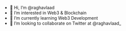 - 👋 Hi, I’m @raghavlaad
- 👀 I’m interested in Web3 & Blockchain
- 🌱 I’m currently learning Web3 Development
- 💞️ I’m looking to collaborate on Twitter at @raghavlaad_

<!---
raghavlaad/raghavlaad is a ✨ special ✨ repository because its `README.md` (this file) appears on your GitHub profile.
You can click the Preview link to take a look at your changes.
--->
